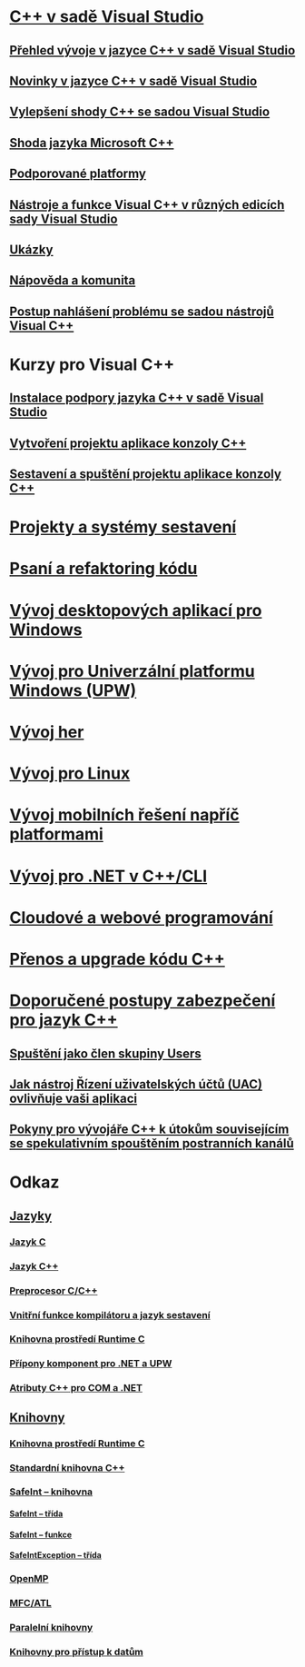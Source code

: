 # [C++ v sadě Visual Studio](overview/visual-cpp-in-visual-studio.md)
## [Přehled vývoje v jazyce C++ v sadě Visual Studio](overview/overview-of-cpp-development.md)
## [Novinky v jazyce C++ v sadě Visual Studio](overview/what-s-new-for-visual-cpp-in-visual-studio.md)
## [Vylepšení shody C++ se sadou Visual Studio](overview/cpp-conformance-improvements.md)
## [Shoda jazyka Microsoft C++](overview/visual-cpp-language-conformance.md)
## [Podporované platformy](overview/supported-platforms-visual-cpp.md)
## [Nástroje a funkce Visual C++ v různých edicích sady Visual Studio](overview/visual-cpp-tools-and-features-in-visual-studio-editions.md)
## [Ukázky](overview/visual-cpp-samples.md)
## [Nápověda a komunita](overview/visual-cpp-help-and-community.md)
## [Postup nahlášení problému se sadou nástrojů Visual C++](overview/how-to-report-a-problem-with-the-visual-cpp-toolset.md)
# Kurzy pro Visual C++
## [Instalace podpory jazyka C++ v sadě Visual Studio](build/vscpp-step-0-installation.md)
## [Vytvoření projektu aplikace konzoly C++](build/vscpp-step-1-create.md)
## [Sestavení a spuštění projektu aplikace konzoly C++](build/vscpp-step-2-build.md)
# [Projekty a systémy sestavení](build/projects-and-build-systems-cpp.md)
# [Psaní a refaktoring kódu](ide/writing-and-refactoring-code-cpp.md)
# [Vývoj desktopových aplikací pro Windows](windows/overview-of-windows-programming-in-cpp.md)
# [Vývoj pro Univerzální platformu Windows (UPW)](cppcx/universal-windows-apps-cpp.md)
# [Vývoj her](overview/game-development-cpp.md)
# [Vývoj pro Linux](linux/download-install-and-setup-the-linux-development-workload.md)
# [Vývoj mobilních řešení napříč platformami](/visualstudio/cross-platform/visual-cpp-for-cross-platform-mobile-development)
# [Vývoj pro .NET v C++/CLI](dotnet/dotnet-programming-with-cpp-cli-visual-cpp.md)
# [Cloudové a webové programování](cloud/cloud-and-web-programming-in-visual-cpp.md)
# [Přenos a upgrade kódu C++](porting/visual-cpp-porting-and-upgrading-guide.md)
# [Doporučené postupy zabezpečení pro jazyk C++](security/security-best-practices-for-cpp.md)
## [Spuštění jako člen skupiny Users](security/running-as-a-member-of-the-users-group.md)
## [Jak nástroj Řízení uživatelských účtů (UAC) ovlivňuje vaši aplikaci](security/how-user-account-control-uac-affects-your-application.md)
## [Pokyny pro vývojáře C++ k útokům souvisejícím se spekulativním spouštěním postranních kanálů](security/developer-guidance-speculative-execution.md)
# Odkaz
## [Jazyky](overview/languages-cpp.md)
### [Jazyk C](c-language/c-language-reference.md)
### [Jazyk C++](cpp/cpp-language-reference.md)
### [Preprocesor C/C++](preprocessor/c-cpp-preprocessor-reference.md)
### [Vnitřní funkce kompilátoru a jazyk sestavení](intrinsics/compiler-intrinsics-and-assembly-language.md)
### [Knihovna prostředí Runtime C](c-runtime-library/c-run-time-library-reference.md)
### [Přípony komponent pro .NET a UPW](extensions/component-extensions-for-runtime-platforms.md)
### [Atributy C++ pro COM a .NET](windows/attributes/cpp-attributes-com-net.md)
## [Knihovny](overview/libraries-cpp.md)
### [Knihovna prostředí Runtime C](c-runtime-library/c-run-time-library-reference.md)
### [Standardní knihovna C++](standard-library/cpp-standard-library-reference.md)
### [SafeInt – knihovna](safeint/safeint-library.md)
#### [SafeInt – třída](safeint/safeint-class.md)
#### [SafeInt – funkce](safeint/safeint-functions.md)
#### [SafeIntException – třída](safeint/safeintexception-class.md)
### [OpenMP](parallel/openmp/openmp-in-visual-cpp.md)
### [MFC/ATL](mfc/mfc-and-atl.md)
### [Paralelní knihovny](parallel/parallel-programming-in-visual-cpp.md)
### [Knihovny pro přístup k datům](data/data-access-in-cpp.md)


